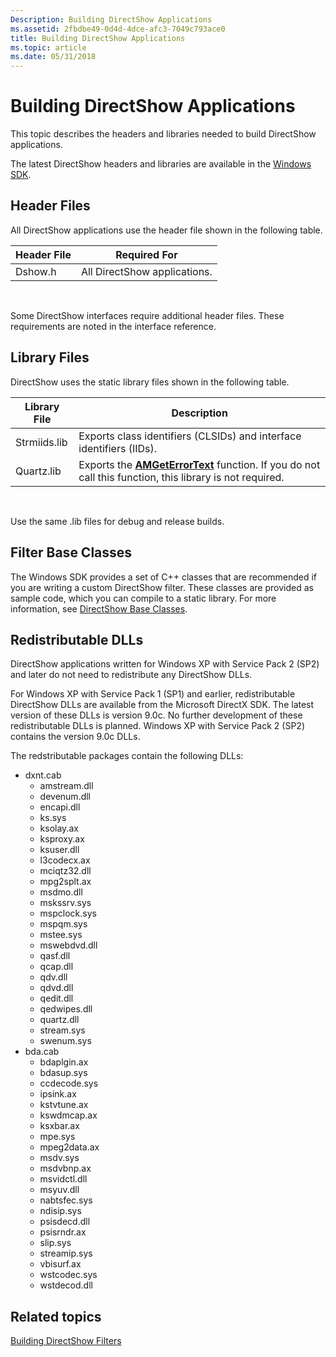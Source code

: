 ```yaml
---
Description: Building DirectShow Applications
ms.assetid: 2fbdbe49-0d4d-4dce-afc3-7049c793ace0
title: Building DirectShow Applications
ms.topic: article
ms.date: 05/31/2018
---
```


# Building DirectShow Applications

This topic describes the headers and libraries needed to build DirectShow applications.

The latest DirectShow headers and libraries are available in the [Windows SDK](https://msdn.microsoft.com/windows/aa904949.aspx).

## Header Files

All DirectShow applications use the header file shown in the following table.



| Header File | Required For                 |
|-------------|------------------------------|
| Dshow.h     | All DirectShow applications. |



 

Some DirectShow interfaces require additional header files. These requirements are noted in the interface reference.

## Library Files

DirectShow uses the static library files shown in the following table.



| Library File | Description                                                                                                                    |
|--------------|--------------------------------------------------------------------------------------------------------------------------------|
| Strmiids.lib | Exports class identifiers (CLSIDs) and interface identifiers (IIDs).                                                           |
| Quartz.lib   | Exports the [**AMGetErrorText**](https://msdn.microsoft.com/library/Dd373430(v=VS.85).aspx) function. If you do not call this function, this library is not required. |



 

Use the same .lib files for debug and release builds.

## Filter Base Classes

The Windows SDK provides a set of C++ classes that are recommended if you are writing a custom DirectShow filter. These classes are provided as sample code, which you can compile to a static library. For more information, see [DirectShow Base Classes](directshow-base-classes.md).

## Redistributable DLLs

DirectShow applications written for Windows XP with Service Pack 2 (SP2) and later do not need to redistribute any DirectShow DLLs.

For Windows XP with Service Pack 1 (SP1) and earlier, redistributable DirectShow DLLs are available from the Microsoft DirectX SDK. The latest version of these DLLs is version 9.0c. No further development of these redistributable DLLs is planned. Windows XP with Service Pack 2 (SP2) contains the version 9.0c DLLs.

The redstributable packages contain the following DLLs:

-   dxnt.cab
    -   amstream.dll
    -   devenum.dll
    -   encapi.dll
    -   ks.sys
    -   ksolay.ax
    -   ksproxy.ax
    -   ksuser.dll
    -   l3codecx.ax
    -   mciqtz32.dll
    -   mpg2splt.ax
    -   msdmo.dll
    -   mskssrv.sys
    -   mspclock.sys
    -   mspqm.sys
    -   mstee.sys
    -   mswebdvd.dll
    -   qasf.dll
    -   qcap.dll
    -   qdv.dll
    -   qdvd.dll
    -   qedit.dll
    -   qedwipes.dll
    -   quartz.dll
    -   stream.sys
    -   swenum.sys
-   bda.cab
    -   bdaplgin.ax
    -   bdasup.sys
    -   ccdecode.sys
    -   ipsink.ax
    -   kstvtune.ax
    -   kswdmcap.ax
    -   ksxbar.ax
    -   mpe.sys
    -   mpeg2data.ax
    -   msdv.sys
    -   msdvbnp.ax
    -   msvidctl.dll
    -   msyuv.dll
    -   nabtsfec.sys
    -   ndisip.sys
    -   psisdecd.dll
    -   psisrndr.ax
    -   slip.sys
    -   streamip.sys
    -   vbisurf.ax
    -   wstcodec.sys
    -   wstdecod.dll

## Related topics

<dl> <dt>

[Building DirectShow Filters](building-directshow-filters.md)
</dt> </dl>

 

 



